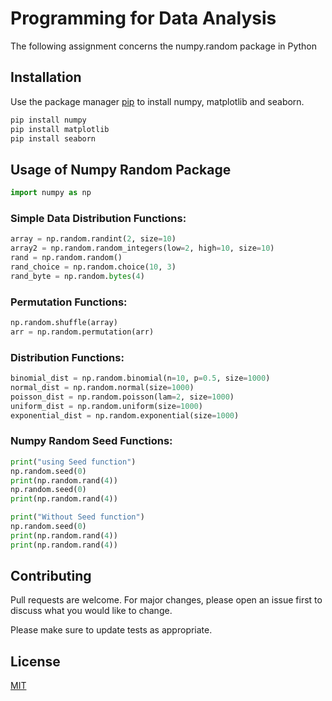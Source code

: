 # Programming for Data Analysis

The following assignment concerns the numpy.random package in Python

## Installation

Use the package manager [pip](https://pip.pypa.io/en/stable/) to install numpy, matplotlib and seaborn.

```bash
pip install numpy
pip install matplotlib
pip install seaborn
```

## Usage of Numpy Random Package

```python
import numpy as np
```

### Simple Data Distribution Functions:
```python
array = np.random.randint(2, size=10)
array2 = np.random.random_integers(low=2, high=10, size=10)
rand = np.random.random()
rand_choice = np.random.choice(10, 3)
rand_byte = np.random.bytes(4)
```

### Permutation Functions:
```python
np.random.shuffle(array)
arr = np.random.permutation(arr)  
```

### Distribution Functions:
```python
binomial_dist = np.random.binomial(n=10, p=0.5, size=1000)
normal_dist = np.random.normal(size=1000)
poisson_dist = np.random.poisson(lam=2, size=1000)
uniform_dist = np.random.uniform(size=1000)
exponential_dist = np.random.exponential(size=1000)
```

### Numpy Random Seed Functions:
```python
print("using Seed function")
np.random.seed(0) 
print(np.random.rand(4))
np.random.seed(0)
print(np.random.rand(4))

print("Without Seed function")
np.random.seed(0) 
print(np.random.rand(4))
print(np.random.rand(4))
```

## Contributing
Pull requests are welcome. For major changes, please open an issue first to discuss what you would like to change.

Please make sure to update tests as appropriate.

## License
[MIT](https://choosealicense.com/licenses/mit/)